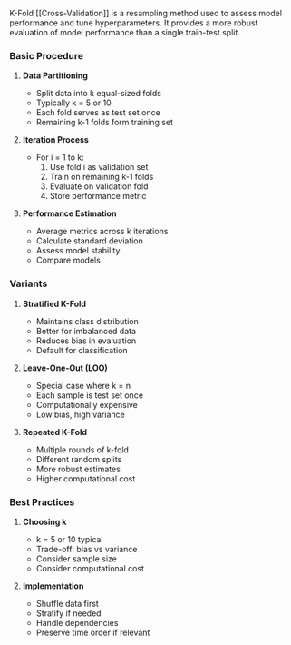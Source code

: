 K-Fold [[Cross-Validation]] is a resampling method used to assess model performance and tune hyperparameters. It provides a more robust evaluation of model performance than a single train-test split.

### Basic Procedure
1. **Data Partitioning**
   - Split data into k equal-sized folds
   - Typically k = 5 or 10
   - Each fold serves as test set once
   - Remaining k-1 folds form training set

2. **Iteration Process**
   - For i = 1 to k:
     1. Use fold i as validation set
     2. Train on remaining k-1 folds
     3. Evaluate on validation fold
     4. Store performance metric

3. **Performance Estimation**
   - Average metrics across k iterations
   - Calculate standard deviation
   - Assess model stability
   - Compare models

### Variants
1. **Stratified K-Fold**
   - Maintains class distribution
   - Better for imbalanced data
   - Reduces bias in evaluation
   - Default for classification

2. **Leave-One-Out (LOO)**
   - Special case where k = n
   - Each sample is test set once
   - Computationally expensive
   - Low bias, high variance

3. **Repeated K-Fold**
   - Multiple rounds of k-fold
   - Different random splits
   - More robust estimates
   - Higher computational cost

### Best Practices
1. **Choosing k**
   - k = 5 or 10 typical
   - Trade-off: bias vs variance
   - Consider sample size
   - Consider computational cost

2. **Implementation**
   - Shuffle data first
   - Stratify if needed
   - Handle dependencies
   - Preserve time order if relevant

